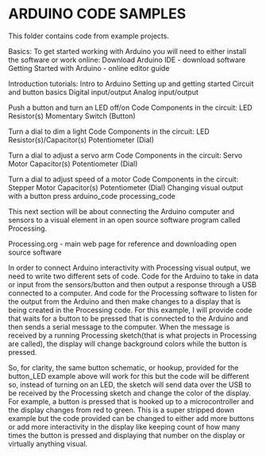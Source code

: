 # ARDUINO CODE SAMPLES

This folder contains code from example projects.

Basics:
To get started working with Arduino you will need to either install the software or work online:
Download Arduino IDE - download software
Getting Started with Arduino - online editor guide

Introduction tutorials:
Intro to Arduino
Setting up and getting started
Circuit and button basics
Digital input/output
Analog input/output


Push a button and turn an LED off/on
Code
Components in the circuit:
LED
Resistor(s)
Momentary Switch (Button)


Turn a dial to dim a light
Code
Components in the circuit:
LED
Resistor(s)/Capacitor(s)
Potentiometer (Dial)


Turn a dial to adjust a servo arm
Code
Components in the circuit:
Servo Motor
Capacitor(s)
Potentiometer (Dial)


Turn a dial to adjust speed of a motor
Code
Components in the circuit:
Stepper Motor
Capacitor(s)
Potentiometer (Dial)
Changing visual output with a button press
arduino_code
processing_code

This next section will be about connecting the Arduino computer and sensors to a visual element in an open source software program called Processing.

Processing.org - main web page for reference and downloading open source software

In order to connect Arduino interactivity with Processing visual output, we need to write two different sets of code. Code for the Arduino to take in data or input from the sensors/button and then output a response through a USB connected to a computer. And code for the Processing software to listen for the output from the Arduino and then make changes to a display that is being created in the Processing code. For this example, I will provide code that waits for a button to be pressed that is connected to the Arduino and then sends a serial message to the computer. When the message is received by a running Processing sketch(that is what projects in Processing are called), the display will change background colors while the button is pressed.

So, for clarity, the same button schematic, or hookup, provided for the button_LED example above will work for this but the code will be different so, instead of turning on an LED, the sketch will send data over the USB to be received by the Processing sketch and change the color of the display. For example, a button is pressed that is hooked up to a microcontroller and the display changes from red to green. This is a super stripped down example but the code provided can be changed to either add more buttons or add more interactivity in the display like keeping count of how many times the button is pressed and displaying that number on the display or virtually anything visual.
